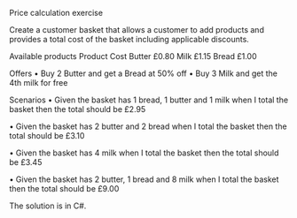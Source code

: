Price calculation exercise

Create a customer basket that allows a customer to add products and provides a total cost of the
basket including applicable discounts.

Available products
Product   Cost
Butter    £0.80
Milk      £1.15
Bread     £1.00

Offers
• Buy 2 Butter and get a Bread at 50% off
• Buy 3 Milk and get the 4th milk for free

Scenarios
• Given the basket has 1 bread, 1 butter and 1 milk when I total the basket then the total
should be £2.95

• Given the basket has 2 butter and 2 bread when I total the basket then the total should be
£3.10

• Given the basket has 4 milk when I total the basket then the total should be £3.45

• Given the basket has 2 butter, 1 bread and 8 milk when I total the basket then the total
should be £9.00

The solution is in C#.
